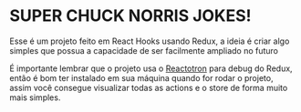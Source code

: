 <h1>SUPER CHUCK NORRIS JOKES!</h1>

Esse é um projeto feito em React Hooks usando Redux, a ideia é criar algo simples que possua a capacidade de ser facilmente ampliado no futuro

É importante lembrar que o projeto usa o <a href="https://github.com/infinitered/reactotron" target="blankl">Reactotron</a> para debug do Redux, então é bom ter instalado em sua máquina quando for rodar o projeto, assim você consegue visualizar todas as actions e o store de forma muito mais simples.
